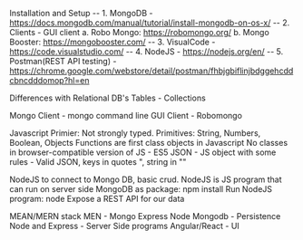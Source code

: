 Installation and Setup
    -- 1. MongoDB - https://docs.mongodb.com/manual/tutorial/install-mongodb-on-os-x/
    -- 2. Clients - GUI client
        a. Robo Mongo: https://robomongo.org/
        b. Mongo Booster: https://mongobooster.com/
    -- 3. VisualCode - https://code.visualstudio.com/
    -- 4. NodeJS - https://nodejs.org/en/
    -- 5. Postman(REST API testing) - https://chrome.google.com/webstore/detail/postman/fhbjgbiflinjbdggehcddcbncdddomop?hl=en


Differences with Relational DB's
Tables - Collections

Mongo Client - mongo command line
GUI Client - Robomongo

Javascript Primier:
    Not strongly typed.
    Primitives: String, Numbers, Boolean, Objects
    Functions are first class objects in Javascript
    No classes in browser-compatible version of JS - ES5
    JSON
        - JS object with some rules
        - Valid JSON, keys in quotes ", string in ""

NodeJS to connect to Mongo DB, basic crud.
    NodeJS is JS program that can run on server side
    MongoDB as package: npm install <package>
    Run NodeJS program: node <file>
    Expose a REST API for our data

MEAN/MERN stack
    MEN - Mongo Express Node
    Mongodb - Persistence
    Node and Express - Server Side programs
    Angular/React - UI


